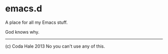 # emacs.d

A place for all my Emacs stuff.

God knows why.

---

(c) Coda Hale 2013
No you can't use any of this.

